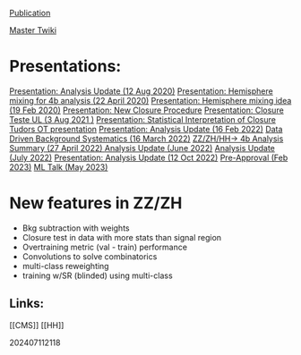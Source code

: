 
[Publication]([https://link.springer.com/article/10.1140/epjc/s10052-024-13021-z#Bib1)



[Master Twiki](https://twiki.cern.ch/twiki/bin/view/CMS/DiBoson4b)


# Presentations: 
[Presentation: Analysis Update (12 Aug 2020)](https://indico.cern.ch/event/943915/#8-zzzh-4b-analysis-update)
[Presentation: Hemisphere mixing for 4b analysis (22 April 2020)](https://indico.cern.ch/event/904966/#7-hemisphere-mixing-for-4b-ana)
[Presentation: Hemisphere mixing idea (19 Feb 2020)](https://indico.cern.ch/event/882445/#b-363125-higgs-to-bb)
[Presentation: New Closure Procedure](https://indico.cern.ch/event/996938/contributions/4253941/attachments/2201084/3722891/ZB4b_new_closure_procedure_VH_group_meeting.pdf)
[Presentation: Closure Teste UL (3 Aug 2021 )](https://indico.cern.ch/event/904966/#7-hemisphere-mixing-for-4b-ana)
[Presentation: Statistical Interpretation of Closure](https://indico.cern.ch/event/1071750/#b-431981-higgs-to-bb)
[Tudors OT presentation](https://indico.cern.ch/event/1051224/contributions/4569120/attachments/2337900/3985125/Manole_Phystat2021%5B53%5D.pdf)
[Presentation: Analysis Update (16 Feb 2022)](https://indico.cern.ch/event/1109092/#b-445618-higgs-to-bb)
[Data Driven Background Systematics (16 March 2022)](https://indico.cern.ch/event/1109094/contributions/4780211/attachments/2409200/4124958/background_systematics_update_2020_03_16.pdf)
[ZZ/ZH/HH-> 4b Analysis Summary (27 April 2022) ](https://indico.cern.ch/event/1109097/contributions/4841457/attachments/2432782/4166139/analysis_summary_2022_04_27.pdf)
[Analysis Update (June 2022)](https://indico.cern.ch/event/1154440/contributions/4902814/attachments/2458420/4214499/analysis_summary_2022_06_08.pdf)
[Analysis Update (July 2022)](https://indico.cern.ch/event/1154442/contributions/4950018/attachments/2476240/4249697/background_systematics_and_sensitivity_update_2022_07_06.pdf)
[Presentation: Analysis Update (12 Oct 2022)](https://indico.cern.ch/event/1201779/#28-update-on-zzzh-to-4b-analys)
[Pre-Approval (Feb 2023)](https://indico.cern.ch/event/1233745/#16-pre-approval-of-hig-22-011)
[ML Talk (May 2023)](https://indico.cern.ch/event/1279476/#33-machine-learning-in-hig-22)


# New features in ZZ/ZH
- Bkg subtraction with weights
- Closure test in data with more stats than signal region
- Overtraining metric (val - train) performance
- Convolutions to solve combinatorics 
- multi-class reweighting
- training w/SR (blinded) using multi-class

## Links: 

[[CMS]]
[[HH]]

202407112118
